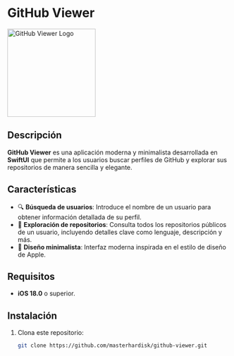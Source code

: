 # GitHub Viewer

<img src="https://i.ibb.co/1smWk7y/ios-icon-user-s-github-search-5.png" width="200" height="200" alt="GitHub Viewer Logo" />

## Descripción

**GitHub Viewer** es una aplicación moderna y minimalista desarrollada en **SwiftUI** que permite a los usuarios buscar perfiles de GitHub y explorar sus repositorios de manera sencilla y elegante. 

## Características

- 🔍 **Búsqueda de usuarios**: Introduce el nombre de un usuario para obtener información detallada de su perfil.
- 📂 **Exploración de repositorios**: Consulta todos los repositorios públicos de un usuario, incluyendo detalles clave como lenguaje, descripción y más.
- 🌟 **Diseño minimalista**: Interfaz moderna inspirada en el estilo de diseño de Apple.


## Requisitos

- **iOS 18.0** o superior.

## Instalación

1. Clona este repositorio:
   ```bash
   git clone https://github.com/masterhardisk/github-viewer.git